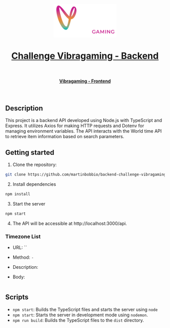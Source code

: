 <h1 align="center">
  <br>
<img src="https://raw.githubusercontent.com/martinbobbio/frontend-challenge-vibragaming/master/src/assets/images/branding/vibragaming.png" width="200">
  <br><br>
  <a href="https://backend-challenge-vibragaming.vercel.app/">
  Challenge Vibragaming - Backend
  </a>
  <br>
  <br>
</h1>
<h4 align="center">
  <a href="https://github.com/martinbobbio/app-challenge-vibragaming">Vibragaming - Frontend</a>
</h4>
<br>

## Description

This project is a backend API developed using Node.js with TypeScript and Express. It utilizes Axios for making HTTP requests and Dotenv for managing environment variables. The API interacts with the World time API to retrieve item information based on search parameters.

## Getting started

1. Clone the repository:

```bash
git clone https://github.com/martinbobbio/backend-challenge-vibragaming
```

2. Install dependencies

```bash
npm install
```

3. Start the server

```bash
npm start
```

4. The API will be accessible at http://localhost:3000/api.

### Timezone List

- URL: ``
- Method: `-`
- Description:

- Body:

```JSON

```

## Scripts

- `npm start`: Builds the TypeScript files and starts the server using `node`
- `npm start`: Starts the server in development mode using `nodemon`.
- `npm run build`: Builds the TypeScript files to the `dist` directory.
